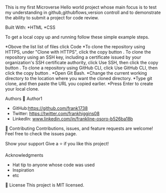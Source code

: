 
This is my first Microverse Hello world project whose main focus is to test my understanding in github,githubflows,version controll and to demonstrate the ability to submit a project for code review.

Built With:
*HTML
*CSS

To get a local copy up and running follow these simple example steps.

*Obove the list list of files click Code
*To clone the repository using HTTPS, under "Clone with HTTPS", click the copy button . To clone the repository using an SSH key, including a certificate issued by your organization's SSH certificate authority, click Use SSH, then click the copy button . To clone a repository using GitHub CLI, click Use GitHub CLI, then click the copy button .
*Open Git Bash.
*Change the current working directory to the location where you want the cloned directory.
*Type git clone, and then paste the URL you copied earlier.
*Press Enter to create your local clone.




Authors
👤 Author1
* GitHub:https://github.com/frank1738
* Twitter: https://twitter.com/frankhiggins08
* LinkedIn: www.linkedin.com/in/frankline-osoro-b526ba18b



🤝 Contributing
Contributions, issues, and feature requests are welcome!
Feel free to check the issues page.

Show your support
Give a ⭐ if you like this project!

Acknowledgments
* Hat tip to anyone whose code was used
* Inspiration
* etc

📝 License
This project is MIT licensed.
